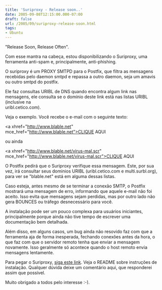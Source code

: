 ```yaml
---
title: 'Suriproxy - Release soon..'
date: 2005-09-08T12:15:00.000-07:00
draft: false
url: /2005/09/suriproxy-release-soon.html
tags: 
- Ubuntu
---
```


"Release Soon, Release Often".  
  
Com esse mantra na cabeça, estou disponibilizando o Suriproxy, uma ferramenta anti-spam e, principalmente, anti-phishing.  
  
O suriproxy é um PROXY SMTPD para o Postfix, que filtra as mensagens recebidas pelo daemon smtpd e repassa a outro daemon, seja um amavis ou outro smtpd do postfix.  
  
Ele faz consultas URIBL de DNS quando encontra algum link nas mensagens, ele consulta se o domínio deste link está nas listas URIBL (inclusive na  
uribl.cetico.com).  
  
Veja o exemplo. Você recebe o e-mail com o seguinte texto:  
  
<a xhref="http://www.blable.net" mce\_href="http://www.blable.net">CLIQUE AQUI</a>  
  
ou ainda  
  
<a xhref="http://www.blable.net/virus-mal.scr" mce\_href="http://www.blable.net/virus-mal.scr">CLIQUE AQUI</a>  
  
O Postfix pedirá que o Suriproxy verifique essa mensagem. Este, por sua vez, irá consultar seus dominios URIBL (uribl.cetico.com e multi.surbl.org), para ver se "blable.net" está em alguma dessas listas.  
  
Caso esteja, antes mesmo de se terminar a conexão SMTP, o Postfix mostrará uma mensagem de erro, informando que aquele e-mail não foi aceito. Isso evita que mensagens sejam perdidas, mas por outro lado não gera BOUNCES ou tráfego desnecessário para você.  
  
A instalação pode ser um pouco complexa para usuários iniciantes, principalmente porque ainda não tive tempo de escrever uma documentação bem detalhada.  
  
Além disso, em alguns casos, um bug ainda não resovido faz com que a ferramenta aja de forma inesperada, fechando conexões antes da hora, o que faz com que o servidor remoto tenha que enviar a mensagem novamente. Isso geralmente só acontece quando o host remoto envia mensagens lentamente.  
  
Para pegar o Suriproxy, [siga este link](http://www.cetico.org/suriproxy-0.13.tar.gz). Veja o README sobre instruções de instalação. Qualquer dúvida deixe um comentário aqui, que responderei assim que possível.  
  
Muito obrigado a todos pelo interesse :-).
